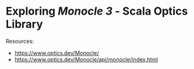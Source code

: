 # Exploring *Monocle 3* - Scala Optics Library

Resources:
- https://www.optics.dev/Monocle/
- https://www.optics.dev/Monocle/api/monocle/index.html
